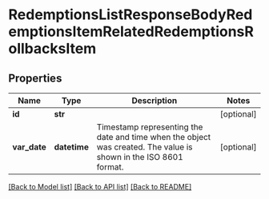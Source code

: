 # RedemptionsListResponseBodyRedemptionsItemRelatedRedemptionsRollbacksItem


## Properties

Name | Type | Description | Notes
------------ | ------------- | ------------- | -------------
**id** | **str** |  | [optional] 
**var_date** | **datetime** | Timestamp representing the date and time when the object was created. The value is shown in the ISO 8601 format. | [optional] 

[[Back to Model list]](../README.md#documentation-for-models) [[Back to API list]](../README.md#documentation-for-api-endpoints) [[Back to README]](../README.md)


